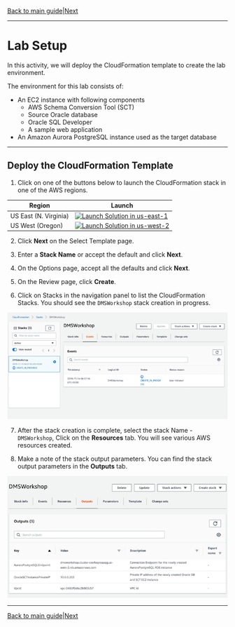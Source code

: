 [Back to main guide](../README.md)|[Next](sct.md)

___

# Lab Setup

In this activity, we will deploy the CloudFormation template to create the lab environment.

The environment for this lab consists of:
- An EC2 instance with following components 
   - AWS Schema Conversion Tool (SCT)
   - Source Oracle database
   - Oracle SQL Developer
   - A sample web application 
- An Amazon Aurora PostgreSQL instance used as the target database

___

## Deploy the CloudFormation Template

1. Click on one of the buttons below to launch the CloudFormation stack in one of the AWS regions.

Region | Launch
-------|-----
US East (N. Virginia) | [![Launch Solution in us-east-1](http://docs.aws.amazon.com/AWSCloudFormation/latest/UserGuide/images/cloudformation-launch-stack-button.png)](https://console.aws.amazon.com/cloudformation/home?region=us-east-1#/stacks/new?stackName=DMSWorkshop&templateURL=https://reinvent-2019-oracle-aurora.s3.amazonaws.com/GPSTEC315_lab_setup.yaml)
US West (Oregon) | [![Launch Solution in us-west-2](http://docs.aws.amazon.com/AWSCloudFormation/latest/UserGuide/images/cloudformation-launch-stack-button.png)](https://console.aws.amazon.com/cloudformation/home?region=us-west-2#/stacks/new?stackName=DMSWorkshop&templateURL=https://reinvent-2019-oracle-aurora.s3.amazonaws.com/GPSTEC315_lab_setup.yaml)

2. Click **Next** on the Select Template page.

3. Enter a **Stack Name** or accept the default and click **Next**.

4. On the Options page, accept all the defaults and click **Next**.

5. On the Review page, click **Create**.
    
6. Click on Stacks in the navigation panel to list the CloudFormation Stacks. You should see the `DMSWorkshop` stack creation in progress.

![Stack Progress](images/stack-progress.png)

7. After the stack creation is complete, select the stack Name - `DMSWorkshop`, Click on the **Resources** tab. You will see various AWS resources created.

8. Make a note of the stack output parameters. You can find the stack output parameters in the **Outputs** tab.

![Stack Output](images/cfn-output.png)
___

[Back to main guide](../README.md)|[Next](sct.md)